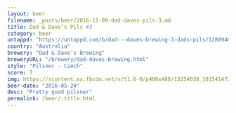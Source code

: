 ```yaml
---
layout: beer
filename: _posts/beer/2016-11-09-dad-daves-pils-3.md
title: Dad & Dave’s Pils #3
category: beer
untappd: "https://untappd.com/b/dad---daves-brewing-3-dads-pils/1280946"
country: "Australia"
brewery: "Dad & Dave's Brewing"
breweryURL: "/brewery/dad-daves-brewing.html"
style: "Pilsner - Czech"
score: 7
img: https://scontent.xx.fbcdn.net/v/t1.0-0/p480x480/13254038_10154147276793745_7322916825370233688_n.jpg?oh=dadf8663183f56077aa6aa13b897ffa2&oe=5AAA265C
beer-date: "2016-05-24"
desc: "Pretty good pilsner"
permalink: /beer/:title.html
---
```


